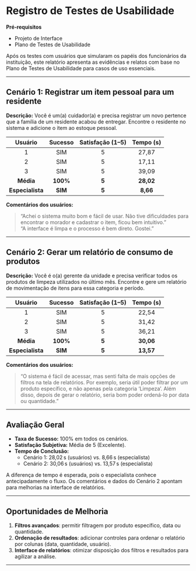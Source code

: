 # Registro de Testes de Usabilidade

**Pré‑requisitos**  
- Projeto de Interface  
- Plano de Testes de Usabilidade  

Após os testes com usuários que simularam os papéis dos funcionários da instituição, este relatório apresenta as evidências e relatos com base no Plano de Testes de Usabilidade para casos de uso essenciais.

---

## Cenário 1: Registrar um item pessoal para um residente

**Descrição:** Você é um(a) cuidador(a) e precisa registrar um novo pertence que a família de um residente acabou de entregar. Encontre o residente no sistema e adicione o item ao estoque pessoal.

| Usuário | Sucesso | Satisfação (1–5) | Tempo (s)    |
|:-------:|:-------:|:----------------:|:------------:|
| 1       | SIM     | 5                | 27,87        |
| 2       | SIM     | 5                | 17,11        |
| 3       | SIM     | 5                | 39,09        |
| **Média**       | **100%** | **5** | **28,02** |
| **Especialista**| **SIM**  | **5** | **8,66**  |

**Comentários dos usuários:**  
> “Achei o sistema muito bom e fácil de usar. Não tive dificuldades para encontrar o morador e cadastrar o item, ficou bem intuitivo.”  
> “A interface é limpa e o processo é bem direto. Gostei.”

---

## Cenário 2: Gerar um relatório de consumo de produtos

**Descrição:** Você é o(a) gerente da unidade e precisa verificar todos os produtos de limpeza utilizados no último mês. Encontre e gere um relatório de movimentação de itens para essa categoria e período.

| Usuário | Sucesso | Satisfação (1–5) | Tempo (s)    |
|:-------:|:-------:|:----------------:|:------------:|
| 1       | SIM     | 5                | 22,54        |
| 2       | SIM     | 5                | 31,42        |
| 3       | SIM     | 5                | 36,21        |
| **Média**       | **100%** | **5** | **30,06** |
| **Especialista**| **SIM**  | **5** | **13,57**  |

**Comentários dos usuários:**  
> “O sistema é fácil de acessar, mas senti falta de mais opções de filtros na tela de relatórios. Por exemplo, seria útil poder filtrar por um produto específico, e não apenas pela categoria ‘Limpeza’. Além disso, depois de gerar o relatório, seria bom poder ordená-lo por data ou quantidade.”

---

## Avaliação Geral

- **Taxa de Sucesso:** 100% em todos os cenários.  
- **Satisfação Subjetiva:** Média de 5 (Excelente).  
- **Tempo de Conclusão:**  
  - Cenário 1: 28,02 s (usuários) vs. 8,66 s (especialista)  
  - Cenário 2: 30,06 s (usuários) vs. 13,57 s (especialista)  

A diferença de tempo é esperada, pois o especialista conhece antecipadamente o fluxo. Os comentários e dados do Cenário 2 apontam para melhorias na interface de relatórios.

---

## Oportunidades de Melhoria

1. **Filtros avançados**: permitir filtragem por produto específico, data ou quantidade.  
2. **Ordenação de resultados**: adicionar controles para ordenar o relatório por colunas (data, quantidade, usuário).  
3. **Interface de relatórios**: otimizar disposição dos filtros e resultados para agilizar a análise.  

---
